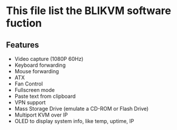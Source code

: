 # This file list the BLIKVM software fuction 
## Features

* Video capture (1080P 60Hz)
* Keyboard forwarding
* Mouse forwarding
* ATX
* Fan Control
* Fullscreen mode
* Paste text from clipboard
* VPN support
* Mass Storage Drive (emulate a CD-ROM or Flash Drive)
* Multiport KVM over IP
* OLED to display system info, like temp, uptime, IP

